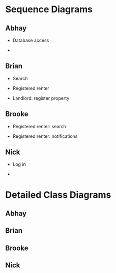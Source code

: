 
# Sequence Diagrams

## Abhay

- Database access

-

## Brian

- Search

- Registered renter

- Landlord: register property

## Brooke

- Registered renter: search

- Registered renter: notifications

## Nick

- Log in

-

# Detailed Class Diagrams

## Abhay

## Brian

## Brooke

## Nick
